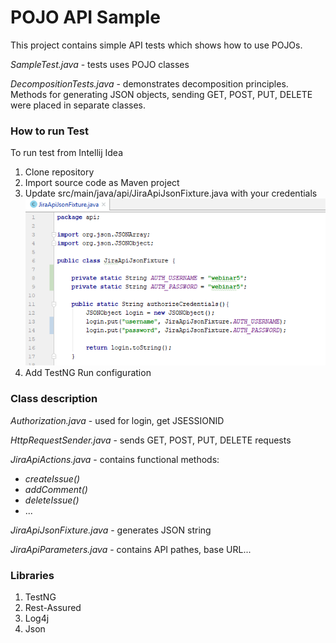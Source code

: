 # POJO API Sample

This project contains simple API tests which shows how to use POJOs. 

*SampleTest.java* - tests uses POJO classes

*DecompositionTests.java* - demonstrates decomposition principles.
 Methods for generating JSON objects, sending GET, POST, PUT, DELETE were placed in separate classes.
 
 
### How to run Test

 To run test from Intellij Idea
 1. Clone repository
 2. Import source code as Maven project
 3. Update src/main/java/api/JiraApiJsonFixture.java with your credentials
![Alt images](images/authorization_credentials.png)
 4. Add TestNG Run configuration
 
 
### Class description

 *Authorization.java* - used for login, get JSESSIONID
 
 *HttpRequestSender.java* - sends GET, POST, PUT, DELETE requests
 
 *JiraApiActions.java* - contains functional methods: 
 - *createIssue()*
 - *addComment()*
 - *deleteIssue()*
 - ...
 
 *JiraApiJsonFixture.java* - generates JSON string
 
 *JiraApiParameters.java* - contains API pathes, base URL...
  
### Libraries

 1. TestNG
 2. Rest-Assured
 3. Log4j
 4. Json